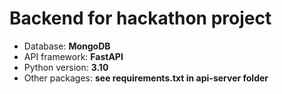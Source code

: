 # Backend for hackathon project
- Database: <b>MongoDB</b>
- API framework: <b>FastAPI</b>
- Python version: <b>3.10</b>
- Other packages: <b>see requirements.txt in api-server folder</b>